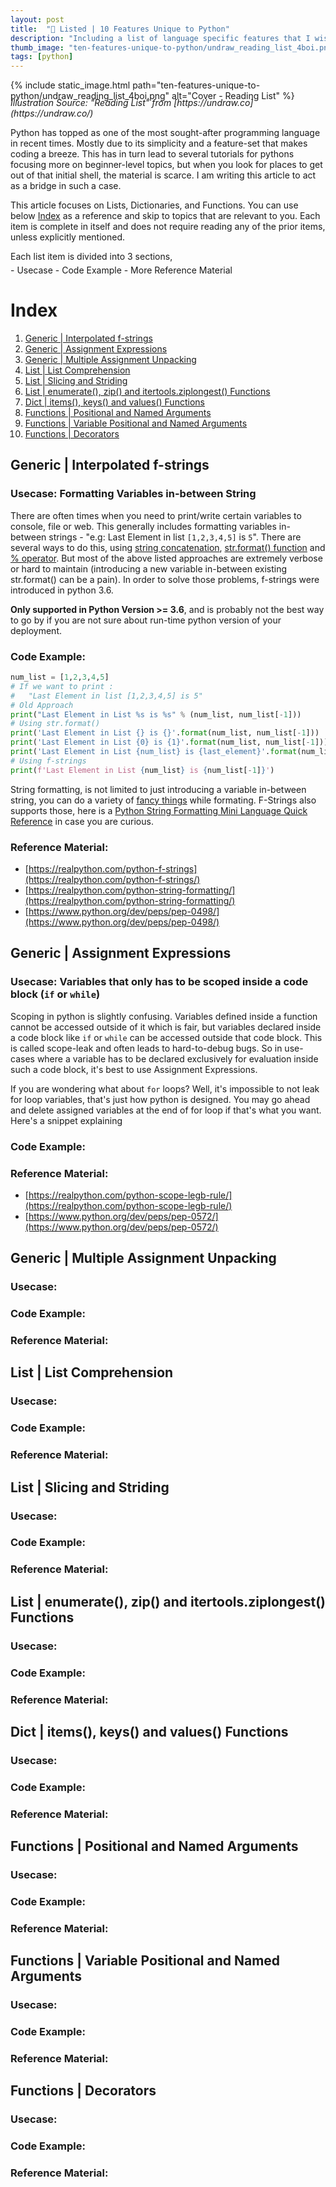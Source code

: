 ```yaml
---
layout: post
title:  "📃 Listed | 10 Features Unique to Python"
description: "Including a list of language specific features that I wish I knew when I had started using python for my projects. This part lists features specific to Lists, Dicts and Functions."
thumb_image: "ten-features-unique-to-python/undraw_reading_list_4boi.png"
tags: [python]
---
```

{% include static_image.html path="ten-features-unique-to-python/undraw_reading_list_4boi.png" alt="Cover - Reading List" %}
<p style='margin-top:-20px; font-style:italic;'>Illustration Source: "Reading List" from [https://undraw.co](https://undraw.co/)</p>

Python has topped as one of the most sought-after programming language in recent times. Mostly due to its simplicity and a feature-set that makes coding a breeze. This has in turn lead to several tutorials for pythons focusing more on beginner-level topics, but when you look for places to get out of that initial shell, the material is scarce. I am writing this article to act as a bridge in such a case.

This article focuses on Lists, Dictionaries, and Functions. You can use below [Index](#index) as a reference and skip to topics that are relevant to you. Each item is complete in itself and does not require reading any of the prior items, unless explicitly mentioned.

<p style='margin-bottom:5px;'>Each list item is divided into 3 sections,</p>
- Usecase
- Code Example 
- More Reference Material 

# Index
1. [Generic \| Interpolated f-strings](#generic--interpolated-f-strings)
2. [Generic \| Assignment Expressions](#generic--assignment-expressions)
3. [Generic \| Multiple Assignment Unpacking](#generic--multiple-assignment-unpacking)
4. [List \| List Comprehension](#list--list-comprehension)
5. [List \| Slicing and Striding](#list--slicing-and-striding)
6. [List \| enumerate(), zip() and itertools.ziplongest() Functions](#list--enumerate-zip-and-itertoolsziplongest-functions)
7. [Dict \| items(), keys() and values() Functions](#dict--items-keys-and-values-functions)
8. [Functions \| Positional and Named Arguments](#functions--positional-and-named-arguments)
9. [Functions \| Variable Positional and Named Arguments](#functions--variable-positional-and-named-arguments)
10. [Functions \| Decorators](#functions--decorators)

## Generic \| Interpolated f-strings
### Usecase: Formatting Variables in-between String
There are often times when you need to print/write certain variables to console, file or web. This generally includes formatting variables in-between strings - "e.g: Last Element in list `[1,2,3,4,5]` is `5`". There are several ways to do this, using [string concatenation](https://realpython.com/python-string-split-concatenate-join/), [str.format() function](https://www.geeksforgeeks.org/python-format-function/) and [% operator](https://www.geeksforgeeks.org/string-formatting-in-python-using/). But most of the above listed approaches are extremely verbose or hard to maintain (introducing a new variable in-between existing str.format() can be a pain). In order to solve those problems, f-strings were introduced in python 3.6. 

**Only supported in Python Version >= 3.6**, and is probably not the best way to go by if you are not sure about run-time python version of your deployment.

### Code Example:
```python
num_list = [1,2,3,4,5]
# If we want to print : 
#   "Last Element in list [1,2,3,4,5] is 5"
# Old Approach
print("Last Element in List %s is %s" % (num_list, num_list[-1]))
# Using str.format()
print('Last Element in List {} is {}'.format(num_list, num_list[-1]))
print('Last Element in List {0} is {1}'.format(num_list, num_list[-1]))
print('Last Element in List {num_list} is {last_element}'.format(num_list=num_list, last_element=num_list[-1]))
# Using f-strings
print(f'Last Element in List {num_list} is {num_list[-1]}')
```
String formatting, is not limited to just introducing a variable in-between string, you can do a variety of [fancy things](https://docs.python.org/3.4/library/string.html#formatspec) while formating. F-Strings also supports those, here is a [Python String Formatting Mini Language Quick Reference](https://gist.github.com/gauthamchettiar/fa3f32758616611bfecf941809fd598b) in case you are curious.

### Reference Material:
- [https://realpython.com/python-f-strings](https://realpython.com/python-f-strings/)
- [https://realpython.com/python-string-formatting/](https://realpython.com/python-string-formatting/)
- [https://www.python.org/dev/peps/pep-0498/](https://www.python.org/dev/peps/pep-0498/)

## Generic \| Assignment Expressions
### Usecase: Variables that only has to be scoped inside a code block (`if` or `while`)
Scoping in python is slightly confusing. Variables defined inside a function cannot be accessed outside of it which is fair, but variables declared inside a code block like `if` or `while` can be accessed outside that code block. This is called scope-leak and often leads to hard-to-debug bugs. So in use-cases where a variable has to be declared exclusively for evaluation inside such a code block, it's best to use Assignment Expressions.

If you are wondering what about `for` loops? Well, it's impossible to not leak for loop variables, that's just how python is designed. You may go ahead and delete assigned variables at the end of for loop if that's what you want. Here's a snippet explaining 


### Code Example:
### Reference Material:
- [https://realpython.com/python-scope-legb-rule/](https://realpython.com/python-scope-legb-rule/)
- [https://www.python.org/dev/peps/pep-0572/](https://www.python.org/dev/peps/pep-0572/)

## Generic \| Multiple Assignment Unpacking
### Usecase: 
### Code Example:
### Reference Material:

## List \| List Comprehension
### Usecase: 
### Code Example:
### Reference Material:

## List \| Slicing and Striding
### Usecase: 
### Code Example:
### Reference Material:

## List \| enumerate(), zip() and itertools.ziplongest() Functions
### Usecase: 
### Code Example:
### Reference Material:

## Dict \| items(), keys() and values() Functions
### Usecase: 
### Code Example:
### Reference Material:

## Functions \| Positional and Named Arguments
### Usecase: 
### Code Example:
### Reference Material:

## Functions \| Variable Positional and Named Arguments
### Usecase: 
### Code Example:
### Reference Material:

## Functions \| Decorators
### Usecase: 
### Code Example:
### Reference Material:
